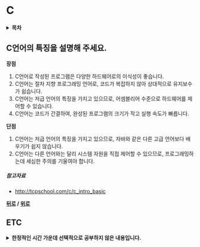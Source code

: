 # C

<details>
 <summary><strong>목차</strong></summary>
 <div>

- [C언어의 특징을 설명해 주세요.](#c언어의-특징을-설명해-주세요)

</div>
</details>

## C언어의 특징을 설명해 주세요.

**장점**

1. C언어로 작성된 프로그램은 다양한 하드웨어로의 이식성이 좋습니다.
2. C언어는 절차 지향 프로그래밍 언어로, 코드가 복잡하지 않아 상대적으로 유지보수가 쉽습니다.
3. C언어는 저급 언어의 특징을 가지고 있으므로, 어셈블리어 수준으로 하드웨어를 제어할 수 있습니다.
4. C언어는 코드가 간결하여, 완성된 프로그램의 크기가 작고 실행 속도가 빠릅니다.
 
 **단점**

1. C언어는 저급 언어의 특징을 가지고 있으므로, 자바와 같은 다른 고급 언어보다 배우기가 쉽지 않습니다.
2. C언어는 다른 언어와는 달리 시스템 자원을 직접 제어할 수 있으므로, 프로그래밍하는데 세심한 주의를 기울여야 합니다.

##### 참고자료

- http://tcpschool.com/c/c_intro_basic

**[뒤로](https://github.com/tini-min/Tech-Interview) / [위로](#c)**

## ETC

<details>
 <summary><strong>한정적인 시간 가운데 선택적으로 공부하지 않은 내용입니다.</strong></summary>
 <div markdown = "1">

>시간적 여유가 있을 때 보충예정

- 

</div>
</details>